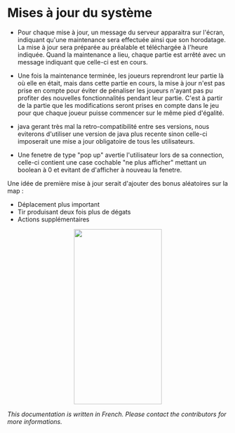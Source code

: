# Mises à jour du système

- Pour chaque mise à jour, un message du serveur apparaitra sur l'écran, indiquant qu'une maintenance sera effectuée ainsi que son horodatage. La mise à jour sera préparée au préalable et téléchargée à l'heure indiquée. Quand la maintenance a lieu, chaque partie est arrêté avec un message indiquant que celle-ci est en cours.

- Une fois la maintenance terminée, les joueurs reprendront leur partie là où elle en était, mais dans cette partie en cours, la mise à jour n'est pas prise en compte pour éviter de pénaliser les joueurs n'ayant pas pu profiter des nouvelles fonctionnalités pendant leur partie. C'est à partir de la partie que les modifications seront prises en compte dans le jeu pour que chaque joueur puisse commencer sur le même pied d'égalité.

- java gerant très mal la retro-compatibilité entre ses versions, nous eviterons d'utiliser une version de java plus recente sinon celle-ci imposerait une mise a jour obligatoire de tous les utilisateurs.

- Une fenetre de type "pop up" avertie l'utilisateur lors de sa connection, celle-ci contient une case cochable "ne plus afficher" mettant un boolean à 0 et evitant de d'afficher à nouveau la fenetre.

Une idée de première mise à jour serait d'ajouter des bonus aléatoires sur la map :

- Déplacement plus important
- Tir produisant deux fois plus de dégats
- Actions supplémentaires

<p align="center">
<img src="https://kroki.io/mermaid/svg/eNqNkE1OwzAQhfc9xdtRFkGi3YPSpj-BRgIaVlYWJh2KUZQg2_Gm4UCcg4sxsUUgu0pePD-_b2Y8Ry0_3pAnEyATaW2srEsqEEU36PKm1WitqpSRllhfo0Ms8DyyirPQGaN3Y3R2Jjpn9H6Mzj0a90AXl1Y1NWcWUzw1jvTVu3Tykt8XvuDyhMeWcGiUxatUmlBRCOIWnxxb-lgiELt-DO1rB3Ml8KBcY0fmWiDnMsFKvLU5ISdjEWF3IcM8fI2o4lb6-0v2g7-wDg1XgWG1HtTG_6Uv0mE7zaQ2wze2YS_Yy9bRUeoD8SUV2JN2_TIKcCj1IWSD7P7F-Rgqea-GyZ34Bdn-CxWTHxIDntA=" width="200" height="400">
</p>

*This documentation is written in French. 
Please contact the contributors for more informations.*
